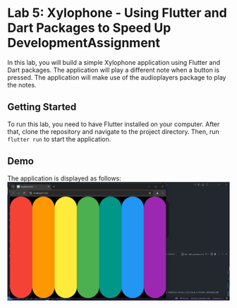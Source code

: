 # Lab 5: Xylophone - Using Flutter and Dart Packages to Speed Up DevelopmentAssignment

In this lab, you will build a simple Xylophone application using Flutter and Dart packages. The application will play a different note when a button is pressed. The application will make use of the audioplayers package to play the notes.

## Getting Started

To run this lab, you need to have Flutter installed on your computer. After that, clone the repository and navigate to the project directory. Then, run `flutter run` to start the application.

## Demo

The application is displayed as follows:
![Lab 5 SUD](/demo/Lab5_sud.png)
